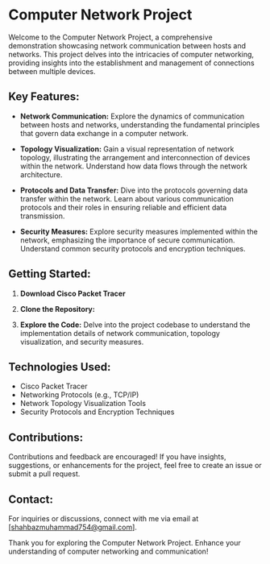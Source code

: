 # Computer Network Project

Welcome to the Computer Network Project, a comprehensive demonstration showcasing network communication between hosts and networks. This project delves into the intricacies of computer networking, providing insights into the establishment and management of connections between multiple devices.

## Key Features:

- **Network Communication:**
  Explore the dynamics of communication between hosts and networks, understanding the fundamental principles that govern data exchange in a computer network.

- **Topology Visualization:**
  Gain a visual representation of network topology, illustrating the arrangement and interconnection of devices within the network. Understand how data flows through the network architecture.

- **Protocols and Data Transfer:**
  Dive into the protocols governing data transfer within the network. Learn about various communication protocols and their roles in ensuring reliable and efficient data transmission.

- **Security Measures:**
  Explore security measures implemented within the network, emphasizing the importance of secure communication. Understand common security protocols and encryption techniques.

## Getting Started:
1. **Download Cisco Packet Tracer**
2. **Clone the Repository:**

3. **Explore the Code:**
Delve into the project codebase to understand the implementation details of network communication, topology visualization, and security measures.

## Technologies Used:

- Cisco Packet Tracer
- Networking Protocols (e.g., TCP/IP)
- Network Topology Visualization Tools
- Security Protocols and Encryption Techniques

## Contributions:

Contributions and feedback are encouraged! If you have insights, suggestions, or enhancements for the project, feel free to create an issue or submit a pull request.

## Contact:

For inquiries or discussions, connect with me via email at [shahbazmuhammad754@gmail.com].

Thank you for exploring the Computer Network Project. Enhance your understanding of computer networking and communication!
